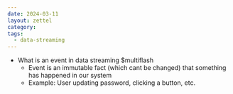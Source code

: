 ```yaml
---
date: 2024-03-11
layout: zettel
category: 
tags:
  - data-streaming
---
```

- What is an event in data streaming
$multiflash
	- Event is an immutable fact (which cant be changed) that something has happened in our system
	- Example: User updating password, clicking a button, etc.